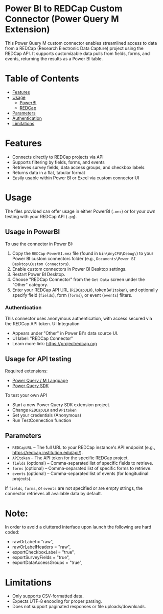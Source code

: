 # Power BI to REDCap Custom Connector (Power Query M Extension)

This Power Query M custom connector enables streamlined access to data from a REDCap (Research Electronic Data Capture) project using the REDCap API. It supports customizable data pulls from fields, forms, and events, returning the results as a Power BI table.

# Table of Contents
- [Features](#features)
- [Usage](#usage)
    - [PowerBI](#usage-in-powerbi)
    - [REDCap](#usage-for-api-testing)
- [Parameters](#parameters)
- [Authentication](#authentication)
- [Limitations](#limitations)

# Features

- Connects directly to REDCap projects via API
- Supports filtering by fields, forms, and events
- Retrieves survey fields, data access groups, and checkbox labels
- Returns data in a flat, tabular format
- Easily usable within Power BI or Excel via custom connector UI

# Usage
The files provided can offer usage in either PowerBI (`.mez`) or for your own testing with your REDCap API (`.pq`).

## Usage in PowerBI

To use the connector in Power BI:

1. Copy the `REDCap-PowerBI.mez` file (found in `bin\AnyCPU\Debug\`) to your Power BI custom connectors folder (e.g., `Documents\Power BI Desktop\Custom Connectors`).
2. Enable custom connectors in Power BI Desktop settings.
3. Restart Power BI Desktop.
4. Choose "REDCap Connector" from the `Get Data` screen under the "Other" category.
5. Enter your REDCap API URL (`REDCapULR`), token(`APItoken`), and optionally specify field (`fields`), form (`forms`), or event (`events`) filters.

### Authentication

This connector uses anonymous authentication, with access secured via the REDCap API token.
UI Integration

- Appears under "Other" in Power BI's data source UI.
- UI label: "REDCap Connector"
 - Learn more link: https://projectredcap.org

## Usage for API testing

Required extensions:
- [Power Query / M Language](https://marketplace.visualstudio.com/items?itemName=PowerQuery.vscode-powerquery)
- [Power Query SDK](https://marketplace.visualstudio.com/items?itemName=PowerQuery.vscode-powerquery-sdk)

To test your own API
- Start a new Power Query SDK extension project.
- Change `REDCapULR` and `APItoken`
- Set your credentials (Anonymous)
- Run TestConnection function


## Parameters

- `REDCapURL` – The full URL to your REDCap instance's API endpoint (e.g., https://redcap.institution.edu/api/).
- `APItoken` – The API token for the specific REDCap project.
- `fields` (optional) – Comma-separated list of specific fields to retrieve.
- `forms` (optional) – Comma-separated list of specific forms to retrieve.
- `events` (optional) – Comma-separated list of events (for longitudinal projects).

If `fields`, `forms`, or `events` are not specified or are empty strings, the connector retrieves all available data by default.

# Note:
In order to avoid a cluttered interface upon launch the following are hard coded:
- rawOrLabel = "raw",
- rawOrLabelHeaders = "raw",
- exportCheckboxLabel = "true",
- exportSurveyFields = "true",
- exportDataAccessGroups = "true",


# Limitations
- Only supports CSV-formatted data.
- Expects UTF-8 encoding for proper parsing.
- Does not support paginated responses or file uploads/downloads.


